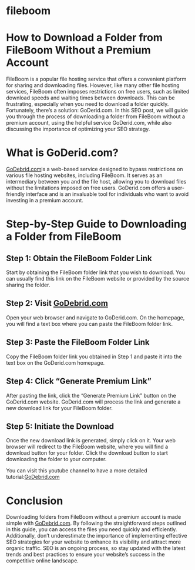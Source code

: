 # fileboom
# How to Download a Folder from FileBoom Without a Premium Account

FileBoom is a popular file hosting service that offers a convenient platform for sharing and downloading files. However, like many other file hosting services, FileBoom often imposes restrictions on free users, such as limited download speeds and waiting times between downloads. This can be frustrating, especially when you need to download a folder quickly. Fortunately, there’s a solution: GoDerid.com. In this SEO post, we will guide you through the process of downloading a folder from FileBoom without a premium account, using the helpful service GoDerid.com, while also discussing the importance of optimizing your SEO strategy.

# What is GoDerid.com?

[GoDebrid.com](https://godebrid.com/)is a web-based service designed to bypass restrictions on various file hosting websites, including FileBoom. It serves as an intermediary between you and the file host, allowing you to download files without the limitations imposed on free users. GoDerid.com offers a user-friendly interface and is an invaluable tool for individuals who want to avoid investing in a premium account.

# Step-by-Step Guide to Downloading a Folder from FileBoom

## Step 1: Obtain the FileBoom Folder Link

Start by obtaining the FileBoom folder link that you wish to download. You can usually find this link on the FileBoom website or provided by the source sharing the folder.

## Step 2: Visit [GoDebrid.com](https://godebrid.com/)

Open your web browser and navigate to GoDerid.com. On the homepage, you will find a text box where you can paste the FileBoom folder link.

## Step 3: Paste the FileBoom Folder Link

Copy the FileBoom folder link you obtained in Step 1 and paste it into the text box on the GoDerid.com homepage.

## Step 4: Click “Generate Premium Link”

After pasting the link, click the “Generate Premium Link” button on the GoDerid.com website. GoDerid.com will process the link and generate a new download link for your FileBoom folder.

## Step 5: Initiate the Download

Once the new download link is generated, simply click on it. Your web browser will redirect to the FileBoom website, where you will find a download button for your folder. Click the download button to start downloading the folder to your computer.


You can visit this youtube channel to have a more detailed tutorial:[GoDebrid.com](https://www.youtube.com/watch?v=Q0ik7wdVcz4)


# Conclusion

Downloading folders from FileBoom without a premium account is made simple with [GoDebrid.com](https://godebrid.com/). By following the straightforward steps outlined in this guide, you can access the files you need quickly and efficiently. Additionally, don’t underestimate the importance of implementing effective SEO strategies for your website to enhance its visibility and attract more organic traffic. SEO is an ongoing process, so stay updated with the latest trends and best practices to ensure your website’s success in the competitive online landscape.
